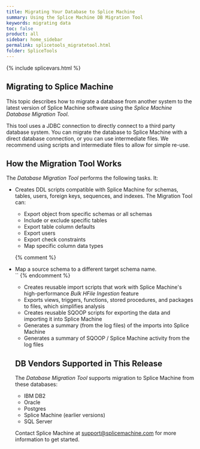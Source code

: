```yaml
---
title: Migrating Your Database to Splice Machine
summary: Using the Splice Machine DB Migration Tool
keywords: migrating data
toc: false
product: all
sidebar: home_sidebar
permalink: splicetools_migratetool.html
folder: SpliceTools
---
```

<section>
<div class="TopicContent" data-swiftype-index="true" markdown="1">
{% include splicevars.html %}

# Migrating to Splice Machine
This topic describes how to migrate a database from another system to the latest version of Splice Machine software using the *Splice Machine Database Migration Tool*.

This tool uses a JDBC connection to directly connect to a third party database system. You can migrate the database to Splice Machine with a direct database connection, or you can use intermediate files. We recommend using scripts and intermediate files to allow for simple re-use.

## How the Migration Tool Works

The *Database Migration Tool* performs the following tasks. It:

*  Creates DDL scripts compatible with Splice Machine for schemas, tables, users, foreign keys, sequences, and indexes.
   The Migration Tool can:

   <ul class="bullet">
   <li>Export object from specific schemas or all schemas</li>
   <li>Include or exclude specific tables</li>
   <li>Export table column defaults</li>
   <li>Export users</li>
   <li>Export check constraints</li>
   <li>Map specific column data types</li>
{% comment %}
   <li>Map a source schema to a different target schema name.</li>``
{% endcomment %}

*  Creates reusable import scripts that work with Splice Machine's high-performance *Bulk HFile Ingestion* feature
*  Exports views, triggers, functions, stored procedures, and packages to files, which simplifies analysis
*  Creates reusable SQOOP scripts for exporting the data and importing it into Splice Machine
*  Generates a summary (from the log files) of the imports into Splice Machine
*  Generates a summary of SQOOP / Splice Machine activity from the log files

## DB Vendors Supported in This Release

The *Database Migration Tool* supports migration to Splice Machine from these databases:

* IBM DB2
* Oracle
* Postgres
* Splice Machine (earlier versions)
* SQL Server

Contact Splice Machine at support@splicemachine.com for more information to get started.

</div>
</section>
